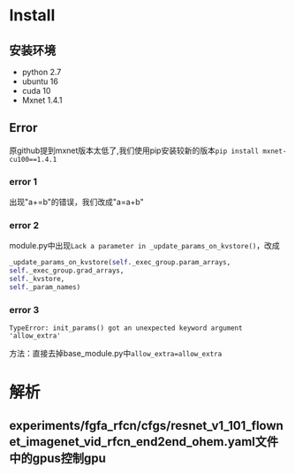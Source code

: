 # Install
## 安装环境
- python 2.7
- ubuntu 16
- cuda 10
- Mxnet 1.4.1
## Error
原github提到mxnet版本太低了,我们使用pip安装较新的版本`pip install mxnet-cu100==1.4.1`
### error 1
出现"a+=b"的错误，我们改成"a=a+b"
### error 2
module.py中出现`Lack a parameter in _update_params_on_kvstore()`，改成
```python
_update_params_on_kvstore(self._exec_group.param_arrays,
self._exec_group.grad_arrays,
self._kvstore,
self._param_names)
```
### error 3
`TypeError: init_params() got an unexpected keyword argument 'allow_extra'`

方法：直接去掉base_module.py中`allow_extra=allow_extra`

# 解析
## experiments/fgfa_rfcn/cfgs/resnet_v1_101_flownet_imagenet_vid_rfcn_end2end_ohem.yaml文件中的gpus控制gpu
